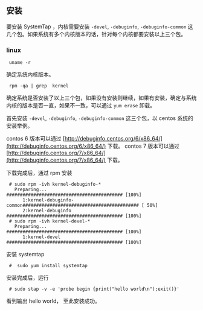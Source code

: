## 安装

要安装 SystemTap ，内核需要安装 `-devel`, `-debuginfo`, `-debuginfo-common` 这几个包。如果系统有多个内核版本的话，针对每个内核都要安装以上三个包。 

### linux

```
 uname -r
```

确定系统内核版本。

```
 rpm -qa | grep  kernel
```

确定系统是否安装了以上三个包，如果没有安装则继续，如果有安装，确定与系统内核的版本是否一直，如果不一致，可以通过 `yum erase` 卸载。

首先安装 `-devel`, `-debuginfo`, `-debuginfo-common` 这三个包，以 centos 系统的安装举例。

contos 6 版本可以通过 [http://debuginfo.centos.org/6/x86_64/](http://debuginfo.centos.org/6/x86_64/) 下载。
contos 7 版本可以通过 [http://debuginfo.centos.org/7/x86_64/](http://debuginfo.centos.org/7/x86_64/) 下载。

下载完成后，通过 rpm 安装
```
 # sudo rpm -ivh kernel-debuginfo-*
   Preparing...                ########################################### [100%]
      1:kernel-debuginfo-common########################################### [ 50%]
      2:kernel-debuginfo       ########################################### [100%]
 # sudo rpm -ivh kernel-devel-*
   Preparing...                ########################################### [100%]
      1:kernel-devel           ########################################### [100%]

```

安装 systemtap 

```
 #  sudo yum install systemtap
```

安装完成后，运行

```
 # sudo stap -v -e 'probe begin {print("hello world\n");exit()}'
```
看到输出 hello world， 至此安装成功。


